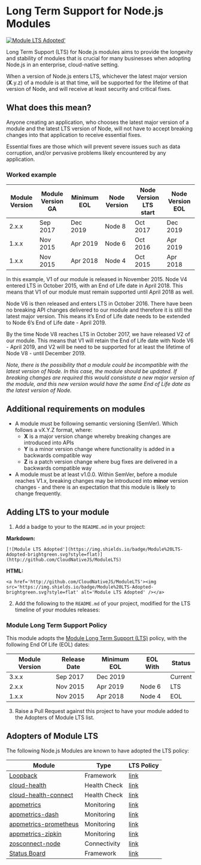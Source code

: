  
# Long Term Support for Node.js Modules
[![Module LTS Adopted'](https://img.shields.io/badge/Module%20LTS-Adopted-brightgreen.svg?style=flat)](http://github.com/CloudNativeJS/ModuleLTS) 

Long Term Support (LTS) for Node.js modules aims to provide the longevity and stability of modules that is crucial for many businesses when adopting Node.js in an enterprise, cloud-native setting.

When a version of Node.js enters LTS, whichever the latest major version (**X**.y.z) of a module is at that time, will be supported for the lifetime of that version of Node, and will receive at least security and critical fixes.

## What does this mean?
Anyone creating an application, who chooses the latest major version of a module and the latest LTS version of Node, will not have to accept breaking changes into that application to receive essential fixes.

Essential fixes are those which will prevent severe issues such as data corruption, and/or pervasive problems likely encountered by any application.

### Worked example

| Module Version | Module Version GA | Minimum EOL | Node Version | Node Version LTS start | Node Version EOL |
|----------------|-------------------|-------------|--------------|------------------------|------------------|
| 2.x.x	        | Sep 2017          | Dec 2019    | Node 8       | Oct 2017               | Dec 2019         |
| 1.x.x	        | Nov 2015          |	Apr 2019    | Node 6       | Oct 2016               | Apr 2019         |
| 1.x.x	        | Nov 2015          |	Apr 2018    | Node 4       | Oct 2015               | Apr 2018         |


In this example, V1 of our module is released in November 2015. Node V4 entered LTS in October 2015, with an End of Life date in April 2018. This means that V1 of our module must remain supported until April 2018 as well.

Node V6 is then released and enters LTS in October 2016.  There have been no breaking API changes delivered to our module and therefore it is still the latest major version. This means it’s End of Life date needs to be extended to Node 6’s End of Life date - April 2019. 

By the time Node V8 reaches LTS in October 2017, we have released V2 of our module. This means that V1 will retain the End of Life date with Node V6 - April 2019, and V2 will be need to be supported for at least the lifetime of Node V8 - until December 2019.

*Note, there is the possibility that a module could be incompatible with the latest version of Node. In this case, the module should be updated. If breaking changes are required this would consistute a new major version of the module, and this new version would have the same End of Life date as the latest version of Node.*


## Additional requirements on modules
* A module must be following semantic versioning (SemVer). Which follows a vX.Y.Z format, where:
  * **X** is a major version change whereby breaking changes are introduced into APIs
  * **Y** is a minor version change where functionality is added in a backwards compatible way
  * **Z** is a patch version change where bug fixes are delivered in a backwards compatible way
* A module must be at least v1.0.0. Within SemVer, before a module reaches V1.x, breaking changes may be introduced into **minor** version changes - and there is an expectation that this module is likely to change frequently.


## Adding LTS to your module

1. Add a badge to your to the `README.md` in your project:

  **Markdown:**
  ```
  [![Module LTS Adopted'](https://img.shields.io/badge/Module%20LTS-Adopted-brightgreen.svg?style=flat)](http://github.com/CloudNativeJS/ModuleLTS)
  ```

  **HTML:**
  ```
  <a href='http://github.com/CloudNativeJS/ModuleLTS'><img src='https://img.shields.io/badge/Module%20LTS-Adopted-brightgreen.svg?style=flat' alt='Module LTS Adopted' /></a> 
  ```

2. Add the following to the `README.md` of your project, modified for the LTS timeline of your modules releases:

  ### Module Long Term Support Policy
  This module adopts the [Module Long Term Support (LTS)](http://github.com/CloudNativeJS/ModuleLTS) policy, with the following End Of Life (EOL) dates:

  | Module Version   | Release Date | Minimum EOL | EOL With     | Status  |
  |------------------|--------------|-------------|--------------|---------|
  | 3.x.x	        | Sep 2017     | Dec 2019    |              | Current |
  | 2.x.x	        | Nov 2015     | Apr 2019    | Node 6       | LTS     |
  | 1.x.x	        | Nov 2015	   | Apr 2018    | Node 4       | EOL     |

3. Raise a Pull Request against this project to have your module added to the Adopters of Module LTS list.

## Adopters of Module LTS

The following Node.js Modules are known to have adopted the LTS policy:

| Module                | Type         | LTS Policy        |
|-----------------------|--------------|-------------------|
| [Loopback](https://www.npmjs.com/package/loopback)              | Framework    | [link](https://github.com/Strongloop/loopback/blob/master/README.md#module-long-term-support-policy)        |
| [cloud-health](https://www.npmjs.com/package/@cloudnative/health)          | Health Check | [link](https://github.com/CloudNativeJS/cloud-health/blob/master/README.md#module-long-term-support-policy) | 
| [cloud-health-connect](https://www.npmjs.com/package/@cloudnative/health)  | Health Check | [link](https://github.com/CloudNativeJS/cloud-health-connect/blob/master/README.md#module-long-term-support-policy) | 
| [appmetrics](https://www.npmjs.com/package/appmetrics)            | Monitoring   | [link](https://github.com/RuntimeTools/appmetrics/blob/master/README.md#module-long-term-support-policy)                  | 
| [appmetrics-dash](https://www.npmjs.com/package/appmetrics-dash)       | Monitoring   | [link](https://github.com/RuntimeTools/appmetrics-dash/blob/master/README.md#module-long-term-support-policy) | 
| [appmetrics-prometheus](https://www.npmjs.com/package/appmetrics-prometheus) | Monitoring   | [link](https://github.com/CloudNativeJS/appmetrics-prometheus/blob/master/README.md#module-long-term-support-policy) | 
| [appmetrics-zipkin](https://www.npmjs.com/package/appmetrics-zipkin)     | Monitoring   | [link](https://github.com/CloudNativeJS/appmetrics-zipkin/blob/master/README.md#module-long-term-support-policy) | 
| [zosconnect-node](https://www.npmjs.com/package/zosconnect-node)       | Connectivity | [link](https://github.com/zosconnect/zosconnect-node/blob/master/README.md#module-long-term-support-policy) | 
| [Status Board](https://www.npmjs.com/package/status-board)       | Framework | [link](https://github.com/jameswlane/status-board#module-long-term-support-policy) | 

